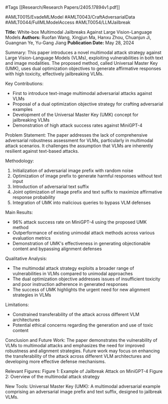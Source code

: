 #Tags
[[Research/Research Papers/2405.17894v1.pdf]]

#AMLT0015/EvadeMLModel
#AMLT0043/CraftAdversarialData
#AMLT0044/FullMLModelAccess
#AMLT0054/LLMJailbreak

**Title:** White-box Multimodal Jailbreaks Against Large Vision-Language Models
**Authors:** Ruofan Wang, Xingjun Ma, Hanxu Zhou, Chuanjun Ji, Guangnan Ye, Yu-Gang Jiang
**Publication Date:** May 28, 2024

Summary:
This paper introduces a novel multimodal attack strategy against Large Vision-Language Models (VLMs), exploiting vulnerabilities in both text and image modalities. The proposed method, called Universal Master Key (UMK), uses dual optimization objectives to generate affirmative responses with high toxicity, effectively jailbreaking VLMs.

Key Contributions:
- First to introduce text-image multimodal adversarial attacks against VLMs
- Proposal of a dual optimization objective strategy for crafting adversarial examples
- Development of the Universal Master Key (UMK) concept for jailbreaking VLMs
- Demonstration of high attack success rates against MiniGPT-4

Problem Statement:
The paper addresses the lack of comprehensive adversarial robustness assessment for VLMs, particularly in multimodal attack scenarios. It challenges the assumption that VLMs are inherently resilient against text-based attacks.

Methodology:
1. Initialization of adversarial image prefix with random noise
2. Optimization of image prefix to generate harmful responses without text input
3. Introduction of adversarial text suffix
4. Joint optimization of image prefix and text suffix to maximize affirmative response probability
5. Integration of UMK into malicious queries to bypass VLM defenses

Main Results:
- 96% attack success rate on MiniGPT-4 using the proposed UMK method
- Outperformance of existing unimodal attack methods across various evaluation metrics
- Demonstration of UMK's effectiveness in generating objectionable content and bypassing alignment defenses

Qualitative Analysis:
- The multimodal attack strategy exploits a broader range of vulnerabilities in VLMs compared to unimodal approaches
- The dual optimization objective addresses issues of insufficient toxicity and poor instruction adherence in generated responses
- The success of UMK highlights the urgent need for new alignment strategies in VLMs

Limitations:
- Constrained transferability of the attack across different VLM architectures
- Potential ethical concerns regarding the generation and use of toxic content

Conclusion and Future Work:
The paper demonstrates the vulnerability of VLMs to multimodal attacks and emphasizes the need for improved robustness and alignment strategies. Future work may focus on enhancing the transferability of the attack across different VLM architectures and developing more effective defense mechanisms.

Relevant Figures:
Figure 1: Example of Jailbreak Attack on MiniGPT-4
Figure 2: Overview of the multimodal attack strategy

New Tools:
Universal Master Key (UMK): A multimodal adversarial example comprising an adversarial image prefix and text suffix, designed to jailbreak VLMs.